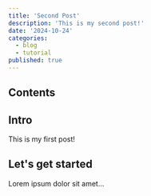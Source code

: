 ```yaml
---
title: 'Second Post'
description: 'This is my second post!'
date: '2024-10-24'
categories:
  - blog
  - tutorial
published: true
---
```


## Contents

## Intro

This is my first post!

## Let's get started

Lorem ipsum dolor sit amet...
